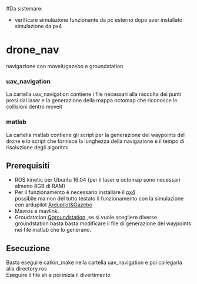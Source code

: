 #Da sistemare:
- verificare simulazione funzionante da pc esterno dopo aver installato simulazione da px4


# drone_nav
navigazione con moveit/gazebo e groundstation

### uav_navigation
La cartella uav_navigation contiene i file necessari alla raccolta dei punti presi dal laser e la generazione della mappa octomap che riconosce le collisioni dentro moveit  

### matlab
La cartella matlab contiene gli script per la generazione dei waypoints del drone e lo script che fornisce la lunghezza della navigazione e il tempo di risoluzione degli algoritmi

## Prerequisiti
- ROS kinetic per Ubuntu 16.04 (per il laser  e octomap sono necessari almeno 8GB di RAM)
- Per il funzionamento è necessario installare il 
[px4](https://dev.px4.io/en/setup/dev_env_linux.html#jmavsimgazebo-simulation)  
possibile ma non del tutto testato il funzionamento con la simulazione con ardupilot
[Ardupilot&Gazebo](http://ardupilot.org/dev/docs/using-gazebo-simulator-with-sitl.html)  
- Mavros e mavlink.
- Groudstation
[Qgroundstation](http://qgroundcontrol.com/)
,se si vuole scegliere diverse groundstation basta basta modificare il file di generazione dei waypoints nei file matlab che lo generano.

## Esecuzione
Basta eseguire catkin_make nella cartella uav_navigation e poi collegarla alla directory ros  
Eseguire il file sh e poi inizia il divertimento

